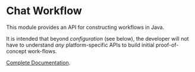
# Chat Workflow

This module provides an API for constructing workflows in Java.  

It is intended that beyond _configuration_ (see below), the developer will not have to understand _any_ platform-specific APIs to build initial proof-of-concept work-flows.

[Complete Documentation](https://finos.github.io/spring-bot).

